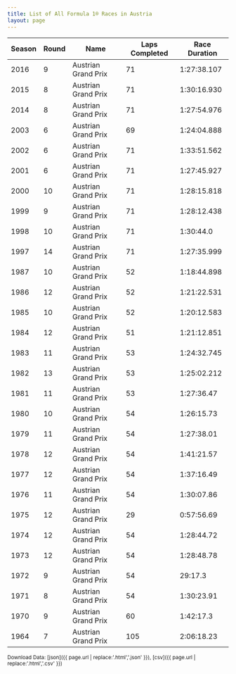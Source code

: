 ```yaml
---
title: List of All Formula 1® Races in Austria
layout: page
---
```


| Season | Round | Name | Laps Completed | Race Duration |
|--|--|--|--|--|
| 2016 | 9 | Austrian Grand Prix | 71 | 1:27:38.107 |
| 2015 | 8 | Austrian Grand Prix | 71 | 1:30:16.930 |
| 2014 | 8 | Austrian Grand Prix | 71 | 1:27:54.976 |
| 2003 | 6 | Austrian Grand Prix | 69 | 1:24:04.888 |
| 2002 | 6 | Austrian Grand Prix | 71 | 1:33:51.562 |
| 2001 | 6 | Austrian Grand Prix | 71 | 1:27:45.927 |
| 2000 | 10 | Austrian Grand Prix | 71 | 1:28:15.818 |
| 1999 | 9 | Austrian Grand Prix | 71 | 1:28:12.438 |
| 1998 | 10 | Austrian Grand Prix | 71 | 1:30:44.0 |
| 1997 | 14 | Austrian Grand Prix | 71 | 1:27:35.999 |
| 1987 | 10 | Austrian Grand Prix | 52 | 1:18:44.898 |
| 1986 | 12 | Austrian Grand Prix | 52 | 1:21:22.531 |
| 1985 | 10 | Austrian Grand Prix | 52 | 1:20:12.583 |
| 1984 | 12 | Austrian Grand Prix | 51 | 1:21:12.851 |
| 1983 | 11 | Austrian Grand Prix | 53 | 1:24:32.745 |
| 1982 | 13 | Austrian Grand Prix | 53 | 1:25:02.212 |
| 1981 | 11 | Austrian Grand Prix | 53 | 1:27:36.47 |
| 1980 | 10 | Austrian Grand Prix | 54 | 1:26:15.73 |
| 1979 | 11 | Austrian Grand Prix | 54 | 1:27:38.01 |
| 1978 | 12 | Austrian Grand Prix | 54 | 1:41:21.57 |
| 1977 | 12 | Austrian Grand Prix | 54 | 1:37:16.49 |
| 1976 | 11 | Austrian Grand Prix | 54 | 1:30:07.86 |
| 1975 | 12 | Austrian Grand Prix | 29 | 0:57:56.69 |
| 1974 | 12 | Austrian Grand Prix | 54 | 1:28:44.72 |
| 1973 | 12 | Austrian Grand Prix | 54 | 1:28:48.78 |
| 1972 | 9 | Austrian Grand Prix | 54 | 29:17.3 |
| 1971 | 8 | Austrian Grand Prix | 54 | 1:30:23.91 |
| 1970 | 9 | Austrian Grand Prix | 60 | 1:42:17.3 |
| 1964 | 7 | Austrian Grand Prix | 105 | 2:06:18.23 |

<small>Download Data: [json]({{ page.url | replace:'.html','.json' }}), [csv]({{ page.url | replace:'.html','.csv' }})</small>
